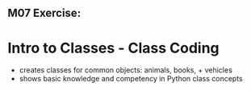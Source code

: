 ## M07 Exercise:
# Intro to Classes - Class Coding
+ creates classes for common objects: animals, books, + vehicles
+ shows basic knowledge and competency in Python class concepts
